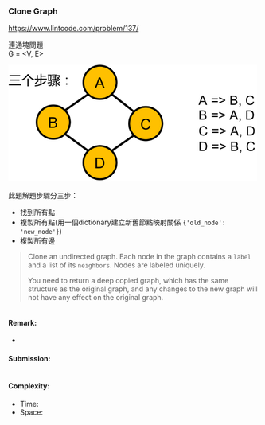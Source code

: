 ### Clone Graph
https://www.lintcode.com/problem/137/

連通塊問題\
G = <V, E>

<p>
    <img src="../images/137_Clone-Graph.jpg" width="500" />
</p>

此題解題步驟分三步：
- 找到所有點
- 複製所有點(用一個dictionary建立新舊節點映射關係 `{'old_node': 'new_node'}`)
- 複製所有邊

>Clone an undirected graph. Each node in the graph contains a `label` and a list of its `neighbors`. Nodes are labeled uniquely.
>
>You need to return a deep copied graph, which has the same structure as the original graph, and any changes to the new graph will not have any effect on the original graph.

```python
```
#### Remark:
- 
#### Submission:
```
```
#### Complexity:
- Time:
- Space:
                                                      
                                                      
